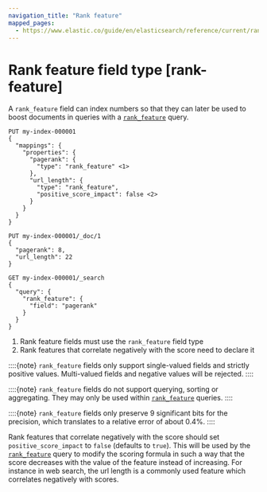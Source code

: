 ```yaml
---
navigation_title: "Rank feature"
mapped_pages:
  - https://www.elastic.co/guide/en/elasticsearch/reference/current/rank-feature.html
---
```


# Rank feature field type [rank-feature]


A `rank_feature` field can index numbers so that they can later be used to boost documents in queries with a [`rank_feature`](/reference/query-languages/query-dsl-rank-feature-query.md) query.

```console
PUT my-index-000001
{
  "mappings": {
    "properties": {
      "pagerank": {
        "type": "rank_feature" <1>
      },
      "url_length": {
        "type": "rank_feature",
        "positive_score_impact": false <2>
      }
    }
  }
}

PUT my-index-000001/_doc/1
{
  "pagerank": 8,
  "url_length": 22
}

GET my-index-000001/_search
{
  "query": {
    "rank_feature": {
      "field": "pagerank"
    }
  }
}
```

1. Rank feature fields must use the `rank_feature` field type
2. Rank features that correlate negatively with the score need to declare it


::::{note}
`rank_feature` fields only support single-valued fields and strictly positive values. Multi-valued fields and negative values will be rejected.
::::


::::{note}
`rank_feature` fields do not support querying, sorting or aggregating. They may only be used within [`rank_feature`](/reference/query-languages/query-dsl-rank-feature-query.md) queries.
::::


::::{note}
`rank_feature` fields only preserve 9 significant bits for the precision, which translates to a relative error of about 0.4%.
::::


Rank features that correlate negatively with the score should set `positive_score_impact` to `false` (defaults to `true`). This will be used by the [`rank_feature`](/reference/query-languages/query-dsl-rank-feature-query.md) query to modify the scoring formula in such a way that the score decreases with the value of the feature instead of increasing. For instance in web search, the url length is a commonly used feature which correlates negatively with scores.

